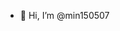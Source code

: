 - 👋 Hi, I’m @min150507


<!---
min150507/min150507 is a ✨ special ✨ repository because its `README.md` (this file) appears on your GitHub profile.
You can click the Preview link to take a look at your changes.

- 👀 I’m interested in ...
- 💞️ I’m looking to collaborate on ...
- 🌱 I’m currently learning ...

- 📫 How to reach me ...
--->
